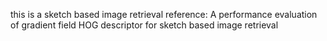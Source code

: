 this is a sketch based image retrieval
reference:
A performance evaluation of gradient field HOG descriptor for sketch based image retrieval
